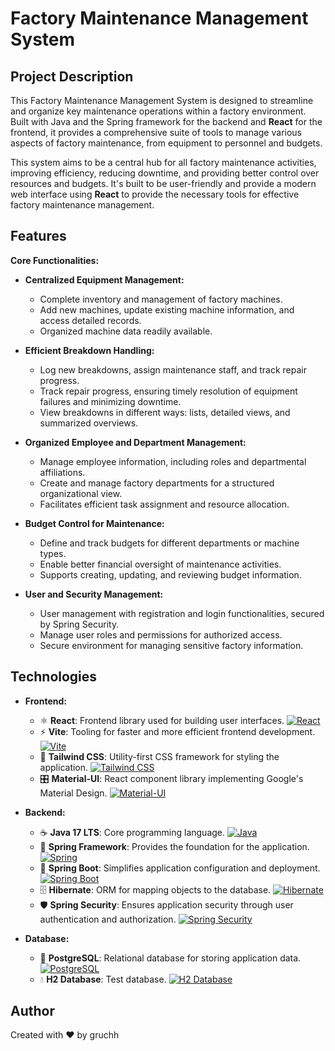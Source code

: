 # Factory Maintenance Management System

## Project Description

This Factory Maintenance Management System is designed to streamline and organize key maintenance operations within a factory environment. Built with Java and the Spring framework for the backend and **React** for the frontend, it provides a comprehensive suite of tools to manage various aspects of factory maintenance, from equipment to personnel and budgets.

This system aims to be a central hub for all factory maintenance activities, improving efficiency, reducing downtime, and providing better control over resources and budgets. It's built to be user-friendly and provide a modern web interface using **React** to provide the necessary tools for effective factory maintenance management.

## Features

**Core Functionalities:**

* **Centralized Equipment Management:**
    * Complete inventory and management of factory machines.
    * Add new machines, update existing machine information, and access detailed records.
    * Organized machine data readily available.

* **Efficient Breakdown Handling:**
    * Log new breakdowns, assign maintenance staff, and track repair progress.
    * Track repair progress, ensuring timely resolution of equipment failures and minimizing downtime.
    * View breakdowns in different ways: lists, detailed views, and summarized overviews.

* **Organized Employee and Department Management:**
    * Manage employee information, including roles and departmental affiliations.
    * Create and manage factory departments for a structured organizational view.
    * Facilitates efficient task assignment and resource allocation.

* **Budget Control for Maintenance:**
    * Define and track budgets for different departments or machine types.
    * Enable better financial oversight of maintenance activities.
    * Supports creating, updating, and reviewing budget information.

* **User and Security Management:**
    * User management with registration and login functionalities, secured by Spring Security.
    * Manage user roles and permissions for authorized access.
    * Secure environment for managing sensitive factory information.

## Technologies

* **Frontend:**
    * ⚛️ **React**:  Frontend library used for building user interfaces.
      [![React](https://img.shields.io/badge/React-20232A?style=for-the-badge&logo=react&logoColor=61DAFB)](https://reactjs.org/)
    * ⚡ **Vite**: Tooling for faster and more efficient frontend development.
      [![Vite](https://img.shields.io/badge/Vite-B570EF?style=for-the-badge&logo=vite&logoColor=FFD850)](https://vitejs.dev/)
    * 🎨 **Tailwind CSS**: Utility-first CSS framework for styling the application.
      [![Tailwind CSS](https://img.shields.io/badge/Tailwind_CSS-38B2AC?style=for-the-badge&logo=tailwind-css&logoColor=white)](https://tailwindcss.com/)
    * 🎛️ **Material-UI**: React component library implementing Google's Material Design.
      [![Material-UI](https://img.shields.io/badge/Material--UI-0081CB?style=for-the-badge&logo=material-ui&logoColor=white)](https://mui.com/)

* **Backend:**
    * ☕ **Java 17 LTS**: Core programming language.
      [![Java](https://img.shields.io/badge/Java-ED8B00?style=for-the-badge&logo=java&logoColor=white)](https://www.java.com/en/)
    * 🌱 **Spring Framework**: Provides the foundation for the application.
      [![Spring](https://img.shields.io/badge/Spring-6DB33F?style=for-the-badge&logo=spring&logoColor=white)](https://spring.io/)
    * 👢 **Spring Boot**: Simplifies application configuration and deployment.
      [![Spring Boot](https://img.shields.io/badge/Spring_Boot-F2F4F9?style=for-the-badge&logo=spring-boot)](https://spring.io/projects/spring-boot)
    * 🗄️ **Hibernate**: ORM for mapping objects to the database.
      [![Hibernate](https://img.shields.io/badge/Hibernate-59666C?style=for-the-badge&logo=hibernate)](https://hibernate.org/)
    * 🛡️ **Spring Security**: Ensures application security through user authentication and authorization.
      [![Spring Security](https://img.shields.io/badge/Spring_Security-6DB33F?style=for-the-badge&logo=spring-security&logoColor=white)](https://spring.io/spring-security)

* **Database:**
    * 🐘 **PostgreSQL**: Relational database for storing application data.
      [![PostgreSQL](https://img.shields.io/badge/PostgreSQL-316192?style=for-the-badge&logo=postgresql&logoColor=white)](https://www.postgresql.org/)
    * 💧 **H2 Database**: Test database.
      [![H2 Database](https://img.shields.io/badge/H2_Database-35A7DB?style=for-the-badge&logo=h2&logoColor=white)](https://www.h2database.com/html/main.html)
## Author

Created with ❤ by gruchh
